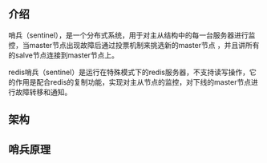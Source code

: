 ## 介绍

哨兵（sentinel），是一个分布式系统，用于对主从结构中的每一台服务器进行监控，当master节点出现故障后通过投票机制来挑选新的master节点 ，并且讲所有的salve节点连接到master节点上。

redis哨兵（sentinel）是运行在特殊模式下的redis服务器，不支持读写操作，它的作用是配合redis的复制功能，实现对主从节点的监控，对下线的master节点进行故障转移和通知。

## 架构

## 哨兵原理